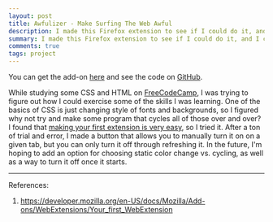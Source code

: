 ```yaml
---
layout: post
title: Awfulizer - Make Surfing The Web Awful
description: I made this Firefox extension to see if I could do it, and I could. This extension cycles colors on every element 6 times per second.
summary: I made this Firefox extension to see if I could do it, and I could. This extension cycles colors on every element 6 times per second.
comments: true
tags: project
---
```


You can get the add-on [here](https://addons.mozilla.org/en-US/firefox/addon/awfulizer/) and see the code on [GitHub](https://github.com/milofultz/awfulizer).

While studying some CSS and HTML on [FreeCodeCamp](https://www.freecodecamp.org/), I was trying to figure out how I could exercise some of the skills I was learning. One of the basics of CSS is just changing style of fonts and backgrounds, so I figured why not try and make some program that cycles all of those over and over? I found that [making your first extension is very easy](https://developer.mozilla.org/en-US/docs/Mozilla/Add-ons/WebExtensions/Your_first_WebExtension), so I tried it. After a ton of trial and error, I made a button that allows you to manually turn it on on a given tab, but you can only turn it off through refreshing it. In the future, I'm hoping to add an option for choosing static color change vs. cycling, as well as a way to turn it off once it starts.

---
References:

1. https://developer.mozilla.org/en-US/docs/Mozilla/Add-ons/WebExtensions/Your_first_WebExtension